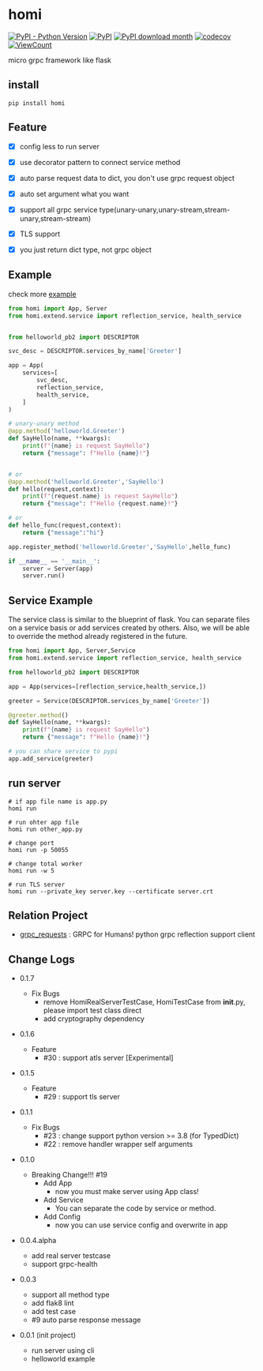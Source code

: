 # homi
[![PyPI - Python Version](https://img.shields.io/pypi/pyversions/homi?style=flat-square)](https://pypi.org/project/homi)
[![PyPI](https://img.shields.io/pypi/v/homi?style=flat-square)](https://pypi.org/project/homi)
[![PyPI download month](https://img.shields.io/pypi/dm/homi?style=flat-square)](https://pypi.org/project/homi)
[![codecov](https://codecov.io/gh/spaceone-dev/homi/branch/master/graph/badge.svg)](https://codecov.io/gh/spaceone-dev/homi)
[![ViewCount](https://views.whatilearened.today/views/github/spaceone-dev/homi.svg?nocache=true)](https://github.com/wesky93/views)

micro grpc framework like flask

## install
```shell script
pip install homi
```

## Feature
- [x] config less to run server
- [x] use decorator pattern to connect service method
- [x] auto parse request data to dict, you don't use grpc request object
- [x] auto set argument what you want
- [x] support all grpc service type(unary-unary,unary-stream,stream-unary,stream-stream)
- [x] TLS support
- [x] you just return dict type, not grpc object


## Example
check more [example](https://github.com/spaceone-dev/homi/tree/master/example)

```python
from homi import App, Server
from homi.extend.service import reflection_service, health_service


from helloworld_pb2 import DESCRIPTOR

svc_desc = DESCRIPTOR.services_by_name['Greeter']

app = App(
    services=[
        svc_desc,
        reflection_service,
        health_service,
    ]
)

# unary-unary method
@app.method('helloworld.Greeter')
def SayHello(name, **kwargs):
    print(f"{name} is request SayHello")
    return {"message": f"Hello {name}!"}


# or 
@app.method('helloworld.Greeter','SayHello')
def hello(request,context):
    print(f"{request.name} is request SayHello")
    return {"message": f"Hello {request.name}!"}

# or
def hello_func(request,context):
    return {"message":"hi"}

app.register_method('helloworld.Greeter','SayHello',hello_func)

if __name__ == '__main__':
    server = Server(app)
    server.run()
```

## Service Example
The service class is similar to the blueprint of flask. You can separate files on a service basis or add services created by others.
Also, we will be able to override the method already registered in the future.

```python
from homi import App, Server,Service
from homi.extend.service import reflection_service, health_service

from helloworld_pb2 import DESCRIPTOR

app = App(services=[reflection_service,health_service,])

greeter = Service(DESCRIPTOR.services_by_name['Greeter'])

@greeter.method()
def SayHello(name, **kwargs):
    print(f"{name} is request SayHello")
    return {"message": f"Hello {name}!"}

# you can share service to pypi
app.add_service(greeter)
```

## run server
```shell script
# if app file name is app.py
homi run

# run ohter app file
homi run other_app.py

# change port
homi run -p 50055

# change total worker
homi run -w 5

# run TLS server
homi run --private_key server.key --certificate server.crt
```


## Relation Project
- [grpc_requests](https://github.com/spaceone-dev/grpc_requests) : GRPC for Humans! python grpc reflection support client


## Change Logs
- 0.1.7
    - Fix Bugs
        - remove HomiRealServerTestCase, HomiTestCase from __init__.py, please import test class direct
        - add cryptography dependency     
- 0.1.6
    - Feature
        - #30 : support atls server [Experimental]
- 0.1.5
    - Feature
        - #29 : support tls server
- 0.1.1
    - Fix Bugs
        - #23 : change support python version >= 3.8 (for TypedDict)
        - #22 : remove handler wrapper self arguments

- 0.1.0
    - Breaking Change!!! #19
        - Add App
            - now you must make server using App class!
        - Add Service
            - You can separate the code by service or method.
        - Add Config
            - now you can use service config and overwrite in app
 - 0.0.4.alpha
    - add real server testcase
    - support grpc-health
- 0.0.3
    - support all method type
    - add flak8 lint
    - add test case
    - \#9 auto parse response message
- 0.0.1 (init project)
    - run server using cli
    - helloworld example